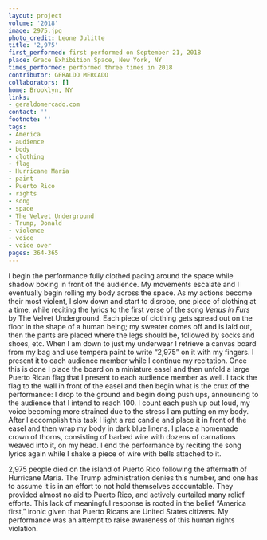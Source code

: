 ```yaml
---
layout: project
volume: '2018'
image: 2975.jpg
photo_credit: Leone Julitte
title: '2,975'
first_performed: first performed on September 21, 2018
place: Grace Exhibition Space, New York, NY
times_performed: performed three times in 2018
contributor: GERALDO MERCADO
collaborators: []
home: Brooklyn, NY
links:
- geraldomercado.com
contact: ''
footnote: ''
tags:
- America
- audience
- body
- clothing
- flag
- Hurricane Maria
- paint
- Puerto Rico
- rights
- song
- space
- The Velvet Underground
- Trump, Donald
- violence
- voice
- voice over
pages: 364-365
---
```




I begin the performance fully clothed pacing around the space while shadow boxing in front of the audience. My movements escalate and I eventually begin rolling my body across the space. As my actions become their most violent, I slow down and start to disrobe, one piece of clothing at a time, while reciting the lyrics to the first verse of the song _Venus in Furs_ by The Velvet Underground. Each piece of clothing gets spread out on the floor in the shape of a human being; my sweater comes off and is laid out, then the pants are placed where the legs should be, followed by socks and shoes, etc. When I am down to just my underwear I retrieve a canvas board from my bag and use tempera paint to write “2,975” on it with my fingers. I present it to each audience member while I continue my recitation. Once this is done I place the board on a miniature easel and then unfold a large Puerto Rican flag that I present to each audience member as well. I tack the flag to the wall in front of the easel and then begin what is the crux of the performance: I drop to the ground and begin doing push ups, announcing to the audience that I intend to reach 100. I count each push up out loud, my voice becoming more strained due to the stress I am putting on my body. After I accomplish this task I light a red candle and place it in front of the easel and then wrap my body in dark blue linens. I place a homemade crown of thorns, consisting of barbed wire with dozens of carnations weaved into it, on my head. I end the performance by reciting the song lyrics again while I shake a piece of wire with bells attached to it.

2,975 people died on the island of Puerto Rico following the aftermath of Hurricane Maria. The Trump administration denies this number, and one has to assume it is in an effort to not hold themselves accountable. They provided almost no aid to Puerto Rico, and actively curtailed many relief efforts. This lack of meaningful response is rooted in the belief “America first,” ironic given that Puerto Ricans are United States citizens. My performance was an attempt to raise awareness of this human rights violation.
